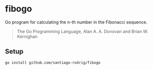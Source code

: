 # fibogo

Go program for calculating the n-th number in the Fibonacci sequence.

> The Go Programming Language, Alan A. A. Donovan and Brian W. Kernighan

## Setup

```sh
go install github.com/santiago-rodrig/fibogo
```
